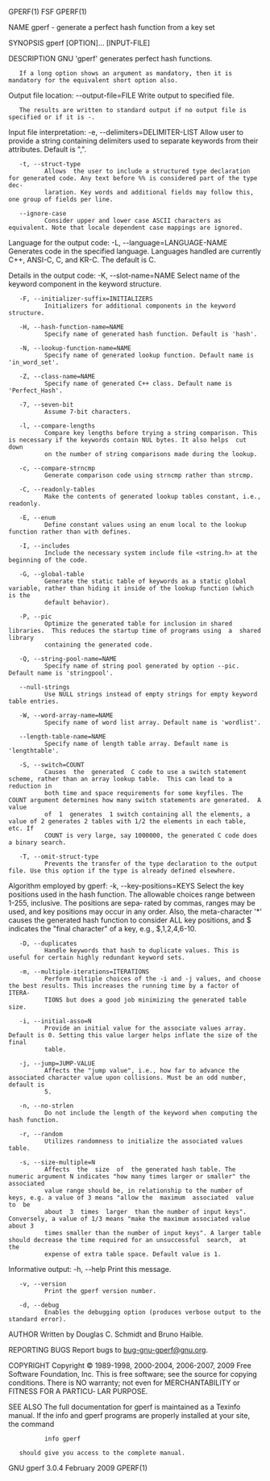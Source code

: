 GPERF(1)                                                                FSF                                                               GPERF(1)

NAME
       gperf - generate a perfect hash function from a key set

SYNOPSIS
       gperf [OPTION]... [INPUT-FILE]

DESCRIPTION
       GNU 'gperf' generates perfect hash functions.

       If a long option shows an argument as mandatory, then it is mandatory for the equivalent short option also.

   Output file location:
       --output-file=FILE Write output to specified file.

       The results are written to standard output if no output file is specified or if it is -.

   Input file interpretation:
       -e, --delimiters=DELIMITER-LIST
              Allow user to provide a string containing delimiters used to separate keywords from their attributes.  Default is ",".

       -t, --struct-type
              Allows  the user to include a structured type declaration for generated code. Any text before %% is considered part of the type dec‐
              laration. Key words and additional fields may follow this, one group of fields per line.

       --ignore-case
              Consider upper and lower case ASCII characters as equivalent. Note that locale dependent case mappings are ignored.

   Language for the output code:
       -L, --language=LANGUAGE-NAME
              Generates code in the specified language. Languages handled are currently C++, ANSI-C, C, and KR-C. The default is C.

   Details in the output code:
       -K, --slot-name=NAME
              Select name of the keyword component in the keyword structure.

       -F, --initializer-suffix=INITIALIZERS
              Initializers for additional components in the keyword structure.

       -H, --hash-function-name=NAME
              Specify name of generated hash function. Default is 'hash'.

       -N, --lookup-function-name=NAME
              Specify name of generated lookup function. Default name is 'in_word_set'.

       -Z, --class-name=NAME
              Specify name of generated C++ class. Default name is 'Perfect_Hash'.

       -7, --seven-bit
              Assume 7-bit characters.

       -l, --compare-lengths
              Compare key lengths before trying a string comparison. This is necessary if the keywords contain NUL bytes. It also helps  cut  down
              on the number of string comparisons made during the lookup.

       -c, --compare-strncmp
              Generate comparison code using strncmp rather than strcmp.

       -C, --readonly-tables
              Make the contents of generated lookup tables constant, i.e., readonly.

       -E, --enum
              Define constant values using an enum local to the lookup function rather than with defines.

       -I, --includes
              Include the necessary system include file <string.h> at the beginning of the code.

       -G, --global-table
              Generate the static table of keywords as a static global variable, rather than hiding it inside of the lookup function (which is the
              default behavior).

       -P, --pic
              Optimize the generated table for inclusion in shared libraries.  This reduces the startup time of programs using  a  shared  library
              containing the generated code.

       -Q, --string-pool-name=NAME
              Specify name of string pool generated by option --pic.  Default name is 'stringpool'.

       --null-strings
              Use NULL strings instead of empty strings for empty keyword table entries.

       -W, --word-array-name=NAME
              Specify name of word list array. Default name is 'wordlist'.

       --length-table-name=NAME
              Specify name of length table array. Default name is 'lengthtable'.

       -S, --switch=COUNT
              Causes  the  generated  C code to use a switch statement scheme, rather than an array lookup table.  This can lead to a reduction in
              both time and space requirements for some keyfiles. The COUNT argument determines how many switch statements are generated.  A value
              of  1  generates  1 switch containing all the elements, a value of 2 generates 2 tables with 1/2 the elements in each table, etc. If
              COUNT is very large, say 1000000, the generated C code does a binary search.

       -T, --omit-struct-type
              Prevents the transfer of the type declaration to the output file. Use this option if the type is already defined elsewhere.

   Algorithm employed by gperf:
       -k, --key-positions=KEYS
              Select the key positions used in the hash function.  The allowable choices range between 1-255, inclusive.  The positions are  sepa‐
              rated  by  commas,  ranges may be used, and key positions may occur in any order.  Also, the meta-character '*' causes the generated
              hash function to consider ALL key positions, and $ indicates the "final character" of a key, e.g., $,1,2,4,6-10.

       -D, --duplicates
              Handle keywords that hash to duplicate values. This is useful for certain highly redundant keyword sets.

       -m, --multiple-iterations=ITERATIONS
              Perform multiple choices of the -i and -j values, and choose the best results. This increases the running time by a factor of ITERA‐
              TIONS but does a good job minimizing the generated table size.

       -i, --initial-asso=N
              Provide an initial value for the associate values array. Default is 0. Setting this value larger helps inflate the size of the final
              table.

       -j, --jump=JUMP-VALUE
              Affects the "jump value", i.e., how far to advance the associated character value upon collisions. Must be an odd number, default is
              5.

       -n, --no-strlen
              Do not include the length of the keyword when computing the hash function.

       -r, --random
              Utilizes randomness to initialize the associated values table.

       -s, --size-multiple=N
              Affects  the  size  of  the generated hash table. The numeric argument N indicates "how many times larger or smaller" the associated
              value range should be, in relationship to the number of keys, e.g. a value of 3 means "allow the  maximum  associated  value  to  be
              about  3  times  larger  than the number of input keys". Conversely, a value of 1/3 means "make the maximum associated value about 3
              times smaller than the number of input keys". A larger table should decrease the time required for an unsuccessful  search,  at  the
              expense of extra table space. Default value is 1.

   Informative output:
       -h, --help
              Print this message.

       -v, --version
              Print the gperf version number.

       -d, --debug
              Enables the debugging option (produces verbose output to the standard error).

AUTHOR
       Written by Douglas C. Schmidt and Bruno Haible.

REPORTING BUGS
       Report bugs to <bug-gnu-gperf@gnu.org>.

COPYRIGHT
       Copyright © 1989-1998, 2000-2004, 2006-2007, 2009 Free Software Foundation, Inc.
       This is free software; see the source for copying conditions.  There is NO warranty; not even for MERCHANTABILITY or FITNESS FOR A PARTICU‐
       LAR PURPOSE.

SEE ALSO
       The full documentation for gperf is maintained as a Texinfo manual.  If the info and gperf programs are properly installed  at  your  site,
       the command

              info gperf

       should give you access to the complete manual.

GNU gperf 3.0.4                                                    February 2009                                                          GPERF(1)
